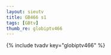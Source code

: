 ```yaml
--- 
layout: sieutv
title: GB466 s1
tags: [GBtv]
thumb_re: globiptv466
---
```

{% include tvadv key="globiptv466" %} 
